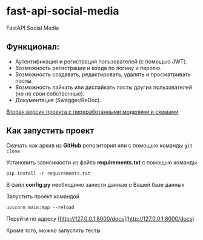 # fast-api-social-media
FastAPI Social Media 

## Функционал:

- Аутентификация и регистрация пользователей (с помощью JWT).
- Возможность регистрации и входа по логину и паролю.
- Возможность создавать, редактировать, удалять и просматривать посты.
- Возможность лайкать или дислайкать посты других пользователей (но не свои собственные).
- Документация (Swagger/ReDoc).


[Вторая версия проекта с переработанными моделями и схемами](https://github.com/robertd2000/fast-api-social-v2)

## Как запустить проект

Скачать как архив из **GitHub** репозитория или с помощью команды ```git clone```

Установить зависимости из файла **requirements.txt** с помощью команды

```
pip install -r requirements.txt
```

В файл **config.py** необходимо занести данные о Вашей базе данных

Запустить проект командой 

```
uvicorn main:app --reload
```

Перейти по адресу [http://127.0.0.1:8000/docs](http://127.0.0.1:8000/docs)

Кроме того, можно запустить тесты
